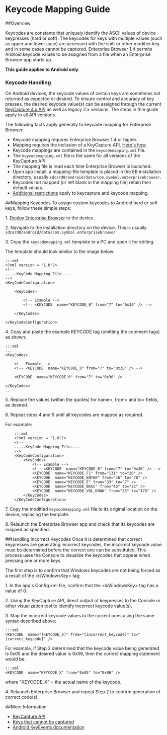 
# Keycode Mapping Guide

##Overview

Keycodes are constants that uniquely identify the ASCII values of device keypresses (hard or soft). The keycodes for keys with multiple values (such as upper and lower case) are accessed with the shift or other modifier key and in some cases cannot be captured. Enterprise Browser 1.4 permits Android keycode values to be assigned from a file when an Enterprise Browser app starts up.

**This guide applies to Android only**.

### Keycode Handling 
On Android devices, the keycode values of certain keys are sometimes not returned as expected or desired. To ensure control and accuracy of key presses, the desired keycode value(s) can be assigned through the current [KeyCapture 4.x API](../api/keycapture) as well as legacy 2.x versions. The steps in thie guide apply to all API versions. 

The following facts apply generally to keycode mapping for Enterprise Browser: 

* Keycode mapping requires Enterprise Browser 1.4 or higher.
* Mapping requires the inclusion of a KeyCapture API. [Here's how](../api/keycapture). 
* Keycode mappings are contained in the `keycodemapping.xml` file.
* The `keycodemapping.xml` file is the same for all versions of the KeyCapture API.
* The mapping file is read each time Enterprise Browser is launched.
* Upon app install, a mapping-file template is placed in the EB installation directory, usually `sdcard0/android/data/com.symbol.enterprisebrowser`.
* Keycodes not mapped (or left blank in the mapping file) retain their default values. 
* [Additional restrictions](../api/keycapture?Remarks) apply to keycapture and keycode mapping. 

##Mapping Keycodes 
To assign custom keycodes to Android hard or soft keys, follow these simple steps:  

&#49;. [Deploy Enterprise Browser](../guide/setup) to the device. 

&#50;. Navigate to the installation directory on the device. 
This is usually `sdcard0/android/data/com.symbol.enterprisebrowser`

&#51;. Copy the `keycodemapping.xml` template to a PC and open it for editing. 

The template should look similar to the image below:  

	:::xml
	<?xml version = "1.0"?>
	<!--
	.....KeyCode Mapping File....
	-->
	<KeyCodeConfiguration>

		<KeyCodes>

			<!-- Example -->
			<!-- <KEYCODE  name="KEYCODE_0" from="7" to="0x30" /> -->
	  
		</KeyCodes>

	</KeyCodeConfiguration>

&#52;. Copy and paste the example KEYCODE tag (omitting the comment tags) as shown:

	:::xml
	...
	<KeyCodes>

		<!-- Example -->
		<!-- <KEYCODE  name="KEYCODE_0" from="7" to="0x30" /> -->

		<KEYCODE  name="KEYCODE_0" from="7" to="0x30" />

	</KeyCodes>
	...

&#53;. Replace the values (within the quotes) for name=, from= and to= fields, as desired. 

&#54;. Repeat steps 4 and 5 until all keycodes are mapped as required.

For example:  

		:::xml     
		<?xml version = "1.0"?>
		<!--
		.....KeyCode Mapping File....
		-->
		<KeyCodeConfiguration>
			<KeyCodes>
				<!-- Example -->
				<!-- <KEYCODE  name="KEYCODE_0" from="7" to="0x30" /> -->
				<KEYCODE  name="KEYCODE_F1" from="131" to="20" />
				<KEYCODE  name="KEYCODE_ENTER" from="46" to="76" />
				<KEYCODE  name="KEYCODE_E" from="33" to="7" />
				<KEYCODE  name="KEYCODE_BKSC" from="46" to="32" /> 
				<KEYCODE  name="KEYCODE_VOL_DOWN" from="25" to="175" />	
			</KeyCodes>
		</KeyCodeConfiguration>


&#55;. Copy the modified `keycodemapping.xml` file to its original location on the device, replacing the template. 

&#56;. Relaunch the Enterprise Browser app and check that its keycodes are mapped as specified.  

##Handling Incorrect Keycodes
Once it is determined that correct keypresses are generating incorrect keycodes, the incorrect keycode value must be determined before the correct one can be substituted. This process uses the Console to visualize the keycodes that appear when pressing one or more keys. 

The first step is to confirm that Windows keycodes are not being forced as a result of the &lt;isWindowsKey&gt; tag:

&#49;. In the app's Config.xml file, confirm that the &lt;isWindowsKey&gt; tag has a value of 0. 

&#50;. Using the KeyCapture API, direct output of keypresses to the Console or other visualization tool to identify incorrect keycode value(s).

&#51;. Map the incorrect keycode values to the correct ones using the same syntax described above: 
		
	:::xml
	<KEYCODE  name="[KEYCODE_X]" from="[incorrect_keycode]" to="[correct_keycode]" />

For example, if Step 2 determined that the keycode value being generated is 0x05 and the desired value is 0x06, then the correct mapping statement would be: 

	:::xml 
	<KEYCODE  name="KEYCODE_X" from="0x05" to="0x06" />

where "KEYCODE_X" = the actual name of the keycode. 

&#52;. Relaunch Enterprise Browser and repeat Step 2 to confirm generation of correct code(s).  

##More Information

* [KeyCapture API](../api/keycapture)
* [Keys that cannot be captured](../api/keycapture?Remarks) 
* [Android KeyEvents documentation](http://developer.android.com/reference/android/view/KeyEvent.html)

